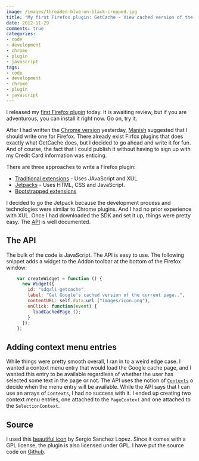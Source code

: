 ```yaml
---
image: /images/threaded-blue-on-black-cropped.jpg
title: "My first Firefox plugin: GetCache - View cached version of the current page"
date: 2012-11-29
comments: true
categories:
- code
- development
- chrome
- plugin
- javascript
tags:
- code
- development
- chrome
- plugin
- javascript
---
```


I released my [first Firefox plugin](https://addons.mozilla.org/en-US/firefox/addon/getcache-ff/) today. It
is awaiting review, but if you are adventurous, you can install it right
now. Go on, try it.

After I had written the [Chrome version](/blog/2012/11/28/getcache-a-chrome-plugin-to-view-cached-version-of-the-current-page/) yesterday, [Manish](https://twitter.com/ManishChaks) suggested
that I should write one for Firefox. There already exist Firfox plugins
that does exactly what GetCache does, but I decided to go ahead and write it
for fun. And of course, the fact that I could publish it without having
to sign up with my Credit Card information was enticing.

<!--more-->

There are three approaches to write a Firefox plugin:

* [Traditional extensions](https://developer.mozilla.org/en-US/docs/XUL_School/Introduction) - Uses JAvaScript and XUL.
* [Jetpacks](https://addons.mozilla.org/en-US/developers/builder) - Uses
  HTML, CSS and JavaScript.
* [Bootstrapped extensions](https://developer.mozilla.org/en-US/docs/Extensions/Bootstrapped_extensions)

<!--more-->
I decided to go the Jetpack because the development process and
technologies were similar to Chrome plugins. And I had no prior
experience with XUL. Once I had downloaded the SDK and set it up, things
were pretty easy. The
[API](https://addons.mozilla.org/en-US/developers/docs/sdk/latest/) is
well documented.

## The API
The bulk of the code is JavaScript. The API is easy to use. The
following snippet adds a widget to the Addon toolbar at the bottom of
the Firefox window:

```javascript
    var createWidget = function () {
      new Widget({
        id: "sdqali-getcache",
        label: "Get Google's cached version of the current page..",
        contentURL: self.data.url ("images/icon.png"),
        onClick: function(event) {
          loadCachedPage ();
        }
      });
    };
```

## Adding context menu entries
While things were pretty smooth overall, I ran in to a weird edge
case. I wanted a context menu entry that would load the Google cache
page, and I wanted this entry to be available regardless of whether the
user has selected some text in the page or not. The API uses the notion
of
[`Contexts`](https://addons.mozilla.org/en-US/developers/docs/sdk/latest/packages/addon-kit/context-menu.html)
o decide when the menu entry will be available. While the API says that
I can use an arrays of `Contexts`, I had no success with it. I ended up
creating two context menu entries, one attached to the `PageContext` and
one attached to the `SelectionContext`.

## Source
I used this
[beautiful icon](http://www.iconfinder.com/icondetails/7065/128/cache_icon)
by Sergio Sanchez Lopez. Since it comes with a GPL license, the plugin
is also licensed under GPL.
I have put the source code on [Github](https://github.com/sdqali/getcache-ff).
